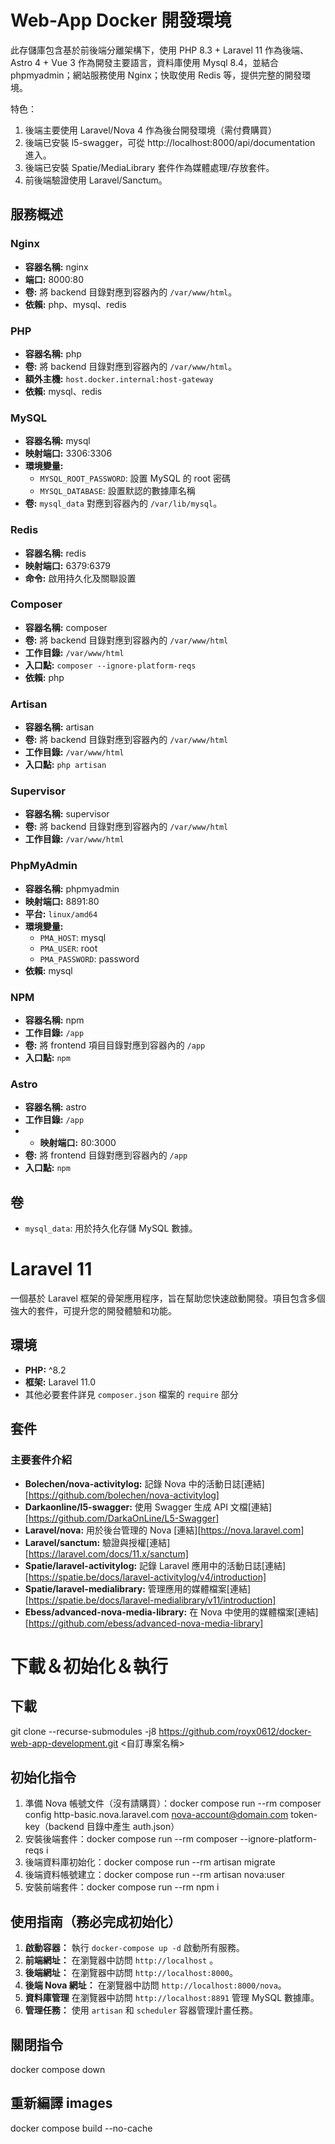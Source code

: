 # Web-App Docker 開發環境

此存儲庫包含基於前後端分離架構下，使用 PHP 8.3 + Laravel 11 作為後端、Astro 4 + Vue 3 作為開發主要語言，資料庫使用 Mysql 8.4，並結合 phpmyadmin；網站服務使用 Nginx；快取使用 Redis 等，提供完整的開發環境。

特色：
1. 後端主要使用 Laravel/Nova 4 作為後台開發環境（需付費購買）
2. 後端已安裝 l5-swagger，可從 http://localhost:8000/api/documentation 進入。
3. 後端已安裝 Spatie/MediaLibrary 套件作為媒體處理/存放套件。
4. 前後端驗證使用 Laravel/Sanctum。


## 服務概述

### Nginx

- **容器名稱:** nginx
- **端口:** 8000:80
- **卷:** 將 backend 目錄對應到容器內的 `/var/www/html`。
- **依賴:** php、mysql、redis

### PHP

- **容器名稱:** php
- **卷:** 將 backend 目錄對應到容器內的 `/var/www/html`。
- **額外主機:** `host.docker.internal:host-gateway`
- **依賴:** mysql、redis

### MySQL

- **容器名稱:** mysql
- **映射端口:** 3306:3306
- **環境變量:** 
  - `MYSQL_ROOT_PASSWORD`: 設置 MySQL 的 root 密碼
  - `MYSQL_DATABASE`: 設置默認的數據庫名稱
- **卷:** `mysql_data` 對應到容器內的 `/var/lib/mysql`。

### Redis

- **容器名稱:** redis
- **映射端口:** 6379:6379
- **命令:** 啟用持久化及關聯設置

### Composer

- **容器名稱:** composer
- **卷:** 將 backend 目錄對應到容器內的 `/var/www/html`
- **工作目錄:** `/var/www/html`
- **入口點:** `composer --ignore-platform-reqs`
- **依賴:** php

### Artisan

- **容器名稱:** artisan
- **卷:** 將 backend 目錄對應到容器內的 `/var/www/html`
- **工作目錄:** `/var/www/html`
- **入口點:** `php artisan`

### Supervisor

- **容器名稱:** supervisor
- **卷:** 將 backend 目錄對應到容器內的 `/var/www/html`
- **工作目錄:** `/var/www/html`

### PhpMyAdmin

- **容器名稱:** phpmyadmin
- **映射端口:** 8891:80
- **平台:** `linux/amd64`
- **環境變量:**
  - `PMA_HOST`: mysql
  - `PMA_USER`: root
  - `PMA_PASSWORD`: password
- **依賴:** mysql

### NPM

- **容器名稱:** npm
- **工作目錄:** `/app`
- **卷:** 將 frontend 項目目錄對應到容器內的 `/app`
- **入口點:** `npm`

### Astro

- **容器名稱:** astro
- **工作目錄:** `/app`
- - **映射端口:** 80:3000
- **卷:** 將 frontend 目錄對應到容器內的 `/app`
- **入口點:** `npm`

## 卷

- `mysql_data`: 用於持久化存儲 MySQL 數據。



# Laravel 11
一個基於 Laravel 框架的骨架應用程序，旨在幫助您快速啟動開發。項目包含多個強大的套件，可提升您的開發體驗和功能。

## 環境

- **PHP:** ^8.2
- **框架:** Laravel 11.0
- 其他必要套件詳見 `composer.json` 檔案的 `require` 部分

## 套件

### 主要套件介紹

- **Bolechen/nova-activitylog:** 記錄 Nova 中的活動日誌[連結][https://github.com/bolechen/nova-activitylog]
- **Darkaonline/l5-swagger:** 使用 Swagger 生成 API 文檔[連結][https://github.com/DarkaOnLine/L5-Swagger]
- **Laravel/nova:** 用於後台管理的 Nova [連結][https://nova.laravel.com]
- **Laravel/sanctum:** 驗證與授權[連結][https://laravel.com/docs/11.x/sanctum]
- **Spatie/laravel-activitylog:** 記錄 Laravel 應用中的活動日誌[連結][https://spatie.be/docs/laravel-activitylog/v4/introduction]
- **Spatie/laravel-medialibrary:** 管理應用的媒體檔案[連結][https://spatie.be/docs/laravel-medialibrary/v11/introduction]
- **Ebess/advanced-nova-media-library:** 在 Nova 中使用的媒體檔案[連結][https://github.com/ebess/advanced-nova-media-library]


# 下載＆初始化＆執行

## 下載
git clone --recurse-submodules -j8 https://github.com/royx0612/docker-web-app-development.git <自訂專案名稱>


## 初始化指令
1. 準備 Nova 帳號文件（沒有請購買）：docker compose run --rm composer config http-basic.nova.laravel.com nova-account@domain.com token-key（backend 目錄中產生 auth.json）
2. 安裝後端套件：docker compose run --rm composer --ignore-platform-reqs i 
3. 後端資料庫初始化：docker compose run --rm artisan migrate
4. 後端資料帳號建立：docker compose run --rm artisan nova:user
5. 安裝前端套件：docker compose run --rm npm i


## 使用指南（務必完成初始化）

1. **啟動容器：** 執行 `docker-compose up -d` 啟動所有服務。
2. **前端網址：** 在瀏覽器中訪問 `http://localhost` 。
3. **後端網址：** 在瀏覽器中訪問 `http://localhost:8000`。
4. **後端 Nova 網址：** 在瀏覽器中訪問 `http://localhost:8000/nova`。
5. **資料庫管理** 在瀏覽器中訪問 `http://localhost:8891` 管理 MySQL 數據庫。
6. **管理任務：** 使用 `artisan` 和 `scheduler` 容器管理計畫任務。

## 關閉指令
docker compose down

## 重新編譯 images
docker compose build --no-cache